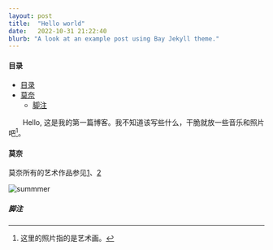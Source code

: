 ```yaml
---
layout: post
title:  "Hello world"
date:   2022-10-31 21:22:40
blurb: "A look at an example post using Bay Jekyll theme."
---
```


<!-- <img src="{{ "/assets/img/content/post-example/Banner.jpg" | absolute_url }}" alt="bay" class="post-pic"/> -->

#### 目录
- [目录](#目录)
- [莫奈](#莫奈)
  - [脚注](#脚注)

&emsp;&emsp;Hello, 这是我的第一篇博客。我不知道该写些什么，干脆就放一些音乐和照片吧[^1]。

#### 莫奈
莫奈所有的艺术作品参见[1](https://commons.wikimedia.org/wiki/Claude_Monet)、[2](https://www.wikiart.org/en/claude-monet)  

![summmer](https://upload.wikimedia.org/wikipedia/commons/7/73/Claude_Monet_-_L%27%C3%A9t%C3%A9_-_Champ_de_coquelicots.JPG "summmer")


##### 脚注

[^1]: 这里的照片指的是艺术画。
